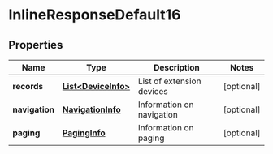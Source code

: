 
# InlineResponseDefault16

## Properties
Name | Type | Description | Notes
------------ | ------------- | ------------- | -------------
**records** | [**List&lt;DeviceInfo&gt;**](DeviceInfo.md) | List of extension devices |  [optional]
**navigation** | [**NavigationInfo**](NavigationInfo.md) | Information on navigation |  [optional]
**paging** | [**PagingInfo**](PagingInfo.md) | Information on paging |  [optional]




